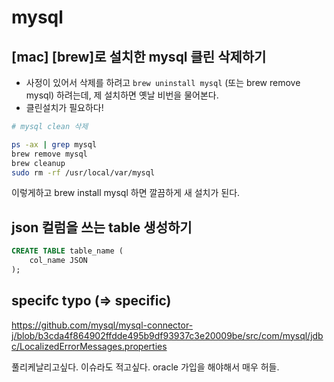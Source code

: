 # mysql

##  [mac] [brew]로 설치한 mysql 클린 삭제하기

- 사정이 있어서 삭제를 하려고 `brew uninstall mysql` (또는 brew remove mysql) 하려는데, 제 설치하면 옛날 비번을 물어본다.
- 클린설치가 필요하다!

```sh
# mysql clean 삭제

ps -ax | grep mysql
brew remove mysql
brew cleanup
sudo rm -rf /usr/local/var/mysql
```

이렇게하고 brew install mysql 하면 깔끔하게 새 설치가 된다.

## json 컬럼을 쓰는 table 생성하기

```sql
CREATE TABLE table_name (
	col_name JSON
);
```


## specifc typo (=> specific)

https://github.com/mysql/mysql-connector-j/blob/b3cda4f864902ffdde495b9df93937c3e20009be/src/com/mysql/jdbc/LocalizedErrorMessages.properties

풀리케날리고싶다.
이슈라도 적고싶다.
oracle 가입을 해야해서 매우 허들.
